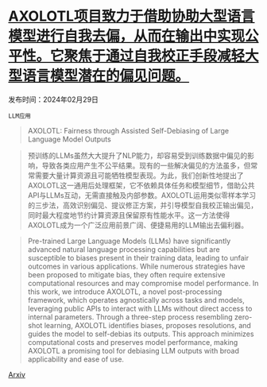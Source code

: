 # [AXOLOTL项目致力于借助协助大型语言模型进行自我去偏，从而在输出中实现公平性。它聚焦于通过自我校正手段减轻大型语言模型潜在的偏见问题。](https://arxiv.org/abs/2403.00198)

发布时间：2024年02月29日

`LLM应用`

> AXOLOTL: Fairness through Assisted Self-Debiasing of Large Language Model Outputs

> 预训练的LLMs虽然大大提升了NLP能力，却容易受到训练数据中偏见的影响，导致各类应用产生不公平结果。现有的一些解决偏见的方法虽多，但常常需要大量计算资源且可能牺牲模型表现。为此，我们创新性地提出了AXOLOTL这一通用后处理框架，它不依赖具体任务和模型细节，借助公共API与LLMs互动，无需直接触及内部参数。AXOLOTL运用类似零样本学习的三步法，高效识别偏见、提议修正方案，并引导模型自我校正输出偏见，同时最大程度地节约计算资源且保留原有性能水平。这一方法使得AXOLOTL成为一个广泛应用前景广阔、便捷易用的LLM输出去偏利器。

> Pre-trained Large Language Models (LLMs) have significantly advanced natural language processing capabilities but are susceptible to biases present in their training data, leading to unfair outcomes in various applications. While numerous strategies have been proposed to mitigate bias, they often require extensive computational resources and may compromise model performance. In this work, we introduce AXOLOTL, a novel post-processing framework, which operates agnostically across tasks and models, leveraging public APIs to interact with LLMs without direct access to internal parameters. Through a three-step process resembling zero-shot learning, AXOLOTL identifies biases, proposes resolutions, and guides the model to self-debias its outputs. This approach minimizes computational costs and preserves model performance, making AXOLOTL a promising tool for debiasing LLM outputs with broad applicability and ease of use.

[Arxiv](https://arxiv.org/abs/2403.00198)